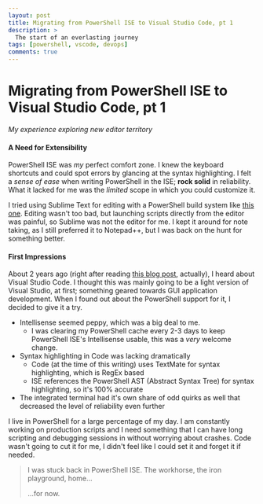 ```yaml
---
layout: post
title: Migrating from PowerShell ISE to Visual Studio Code, pt 1
description: >
  The start of an everlasting journey
tags: [powershell, vscode, devops]
comments: true
---
```


# Migrating from PowerShell ISE to Visual Studio Code, pt 1

_My experience exploring new editor territory_

#### A Need for Extensibility

PowerShell ISE was _my_ perfect comfort zone. I knew the keyboard shortcuts and could spot errors by glancing at the syntax highlighting. I felt a _sense of ease_ when writing PowerShell in the ISE; **rock solid** in reliability. What it lacked for me was the _limited_ scope in which you could customize it.

I tried using Sublime Text for editing with a PowerShell build system like [this one](https://gist.github.com/joshearl/4518262). Editing wasn't too bad, but launching scripts directly from the editor was painful, so Sublime was not the editor for me. I kept it around for note taking, as I still preferred it to Notepad++, but I was back on the hunt for something better.

#### First Impressions

About 2 years ago (right after reading [this blog post](https://blogs.msdn.microsoft.com/powershell/2015/11/16/announcing-powershell-language-support-for-visual-studio-code-and-more/), actually), I heard about Visual Studio Code. I thought this was mainly going to be a light version of Visual Studio, at first; something geared towards GUI application development. When I found out about the PowerShell support for it, I decided to give it a try.
* Intellisense seemed peppy, which was a big deal to me. 
  * I was clearing my PowerShell cache every 2-3 days to keep PowerShell ISE's Intellisense usable, this was a _very_ welcome change.
* Syntax highlighting in Code was lacking dramatically
  * Code (at the time of this writing) uses TextMate for syntax highlighting, which is RegEx based
  * ISE references the PowerShell AST (Abstract Syntax Tree) for syntax highlighting, so it's 100% accurate
* The integrated terminal had it's own share of odd quirks as well that decreased the level of reliability even further

I live in PowerShell for a large percentage of my day. I am constantly working on production scripts and I need something that I can have long scripting and debugging sessions in without worrying about crashes. Code wasn't going to cut it for me, I didn't feel like I could set it and forget it if needed.

> I was stuck back in PowerShell ISE. The workhorse, the iron playground, home...
>
> ...for now.